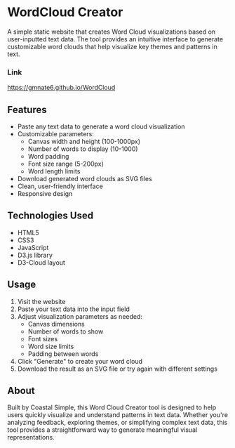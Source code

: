 # WordCloud Creator

A simple static website that creates Word Cloud visualizations based on user-inputted text data. The tool provides an intuitive interface to generate customizable word clouds that help visualize key themes and patterns in text.

### Link
https://gmnate6.github.io/WordCloud

## Features

- Paste any text data to generate a word cloud visualization
- Customizable parameters:
  - Canvas width and height (100-1000px)
  - Number of words to display (10-1000)
  - Word padding
  - Font size range (5-200px)
  - Word length limits
- Download generated word clouds as SVG files
- Clean, user-friendly interface
- Responsive design

## Technologies Used

- HTML5
- CSS3
- JavaScript
- D3.js library
- D3-Cloud layout

## Usage

1. Visit the website
2. Paste your text data into the input field
3. Adjust visualization parameters as needed:
   - Canvas dimensions
   - Number of words to show
   - Font sizes
   - Word size limits
   - Padding between words
4. Click "Generate" to create your word cloud
5. Download the result as an SVG file or try again with different settings

## About

Built by Coastal Simple, this Word Cloud Creator tool is designed to help users quickly visualize and understand patterns in text data. Whether you're analyzing feedback, exploring themes, or simplifying complex text data, this tool provides a straightforward way to generate meaningful visual representations.
